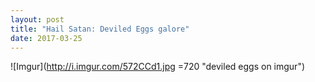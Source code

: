 ```yaml
---
layout: post
title: "Hail Satan: Deviled Eggs galore"
date: 2017-03-25
---
```

![Imgur](http://i.imgur.com/572CCd1.jpg =720 "deviled eggs on imgur")
